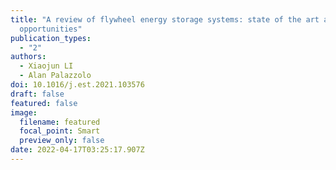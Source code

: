 ```yaml
---
title: "A review of flywheel energy storage systems: state of the art and
  opportunities"
publication_types:
  - "2"
authors:
  - Xiaojun LI
  - Alan Palazzolo
doi: 10.1016/j.est.2021.103576
draft: false
featured: false
image:
  filename: featured
  focal_point: Smart
  preview_only: false
date: 2022-04-17T03:25:17.907Z
---
```

